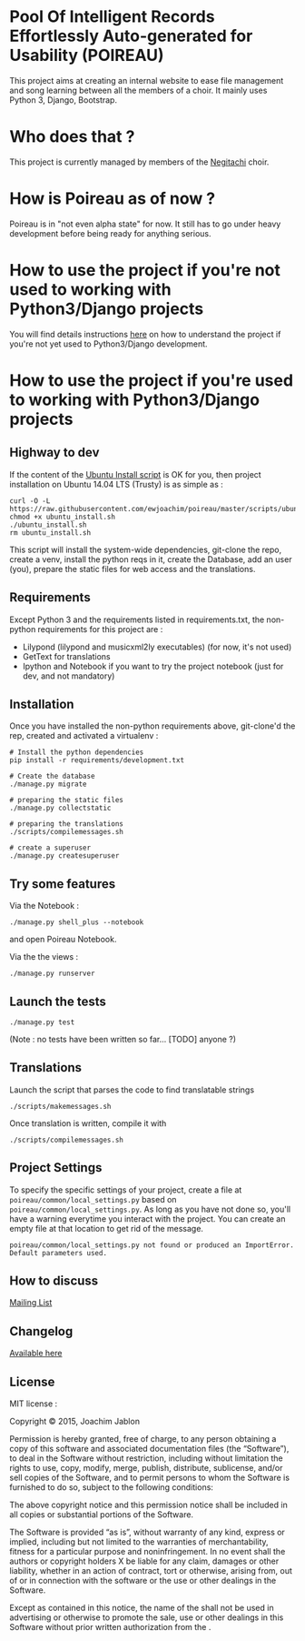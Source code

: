# Pool Of Intelligent Records Effortlessly Auto-generated for Usability (POIREAU)

This project aims at creating an internal website to ease file management and song learning between all the members of a choir. It mainly uses Python 3, Django, Bootstrap.

Who does that ?
===============

This project is currently managed by members of the [Negitachi](http://www.negitachi.fr) choir.


How is Poireau as of now ?
==========================

Poireau is in "not even alpha state" for now. It still has to go under heavy development before being ready for anything serious.

How to use the project if you're not used to working with Python3/Django projects
=================================================================================

You will find details instructions [here](TUTORIAL.md) on how to understand the project if you're not yet used to Python3/Django development.


How to use the project if you're used to working with Python3/Django projects
=============================================================================

Highway to dev
--------------

If the content of the [Ubuntu Install script](scripts/ubuntu_install.sh) is OK for you, then project installation on Ubuntu 14.04 LTS (Trusty) is as simple as :

    curl -O -L https://raw.githubusercontent.com/ewjoachim/poireau/master/scripts/ubuntu_install.sh
    chmod +x ubuntu_install.sh
    ./ubuntu_install.sh
    rm ubuntu_install.sh

This script will install the system-wide dependencies, git-clone the repo, create a venv, install the python reqs in it, create the Database, add an user (you), prepare the static files for web access and the translations.

Requirements
------------

Except Python 3 and the requirements listed in requirements.txt, the non-python requirements for this project are :

 - Lilypond (lilypond and musicxml2ly executables) (for now, it's not used)
 - GetText for translations
 - Ipython and Notebook if you want to try the project notebook (just for dev, and not mandatory)


Installation
------------
Once you have installed the non-python requirements above, git-clone'd the rep, created and activated a virtualenv :

	# Install the python dependencies
    pip install -r requirements/development.txt

    # Create the database
    ./manage.py migrate

    # preparing the static files
    ./manage.py collectstatic

    # preparing the translations
    ./scripts/compilemessages.sh

    # create a superuser
    ./manage.py createsuperuser


Try some features
-----------------

Via the Notebook :

    ./manage.py shell_plus --notebook

and open Poireau Notebook.

Via the the views :

	./manage.py runserver

Launch the tests
----------------

    ./manage.py test

(Note : no tests have been written so far... [TODO] anyone ?)

Translations
------------

Launch the script that parses the code to find translatable strings

    ./scripts/makemessages.sh

Once translation is written, compile it with

    ./scripts/compilemessages.sh

Project Settings
----------------

To specify the specific settings of your project, create a file at ```poireau/common/local_settings.py``` based on ```poireau/common/local_settings.py```. As long as you have not done so, you'll have a warning everytime you interact with the project.
You can create an empty file at that location to get rid of the message.

    poireau/common/local_settings.py not found or produced an ImportError. Default parameters used.


How to discuss
--------------

[Mailing List](https://groups.google.com/forum/?hl=fr#!forum/poireau)


Changelog
---------

[Available here](CHANGELOG.md)


License
-------

MIT license :

Copyright © 2015, Joachim Jablon

Permission is hereby granted, free of charge, to any person obtaining a copy of this software and associated documentation files (the “Software”), to deal in the Software without restriction, including without limitation the rights to use, copy, modify, merge, publish, distribute, sublicense, and/or sell copies of the Software, and to permit persons to whom the Software is furnished to do so, subject to the following conditions:

The above copyright notice and this permission notice shall be included in all copies or substantial portions of the Software.

The Software is provided “as is”, without warranty of any kind, express or implied, including but not limited to the warranties of merchantability, fitness for a particular purpose and noninfringement. In no event shall the authors or copyright holders X be liable for any claim, damages or other liability, whether in an action of contract, tort or otherwise, arising from, out of or in connection with the software or the use or other dealings in the Software.

Except as contained in this notice, the name of the <copyright holders> shall not be used in advertising or otherwise to promote the sale, use or other dealings in this Software without prior written authorization from the <copyright holders>.
